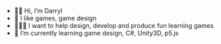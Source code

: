 - 👋🏽 Hi, I’m Darryl
- 👀 I like games, game design
- 👨🏽‍💻 I want to help design, develop and produce fun learning games
- 🌱 I’m currently learning game design, C#, Unity3D, p5.js

<!---
CosmosSoul/CosmosSoul is a ✨ special ✨ repository because its `README.md` (this file) appears on your GitHub profile.
You can click the Preview link to take a look at your changes.
--->
